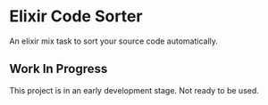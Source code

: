 # Elixir Code Sorter

An elixir mix task to sort your source code automatically.

## Work In Progress

This project is in an early development stage. Not ready to be used.
